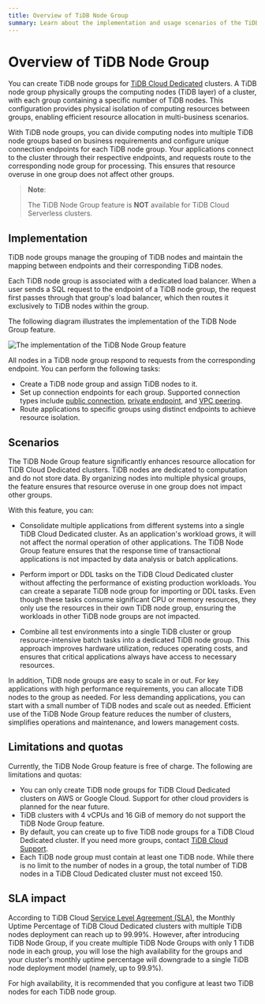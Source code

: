 ```yaml
---
title: Overview of TiDB Node Group 
summary: Learn about the implementation and usage scenarios of the TiDB Node Group feature.
---
```


# Overview of TiDB Node Group

You can create TiDB node groups for [TiDB Cloud Dedicated](/tidb-cloud/select-cluster-tier.md#tidb-cloud-dedicated) clusters. A TiDB node group physically groups the computing nodes (TiDB layer) of a cluster, with each group containing a specific number of TiDB nodes. This configuration provides physical isolation of computing resources between groups, enabling efficient resource allocation in multi-business scenarios.

With TiDB node groups, you can divide computing nodes into multiple TiDB node groups based on business requirements and configure unique connection endpoints for each TiDB node group. Your applications connect to the cluster through their respective endpoints, and requests route to the corresponding node group for processing. This ensures that resource overuse in one group does not affect other groups.

> **Note**:
>
> The TiDB Node Group feature is **NOT** available for TiDB Cloud Serverless clusters.

## Implementation

TiDB node groups manage the grouping of TiDB nodes and maintain the mapping between endpoints and their corresponding TiDB nodes.

Each TiDB node group is associated with a dedicated load balancer. When a user sends a SQL request to the endpoint of a TiDB node group, the request first passes through that group's load balancer, which then routes it exclusively to TiDB nodes within the group.

The following diagram illustrates the implementation of the TiDB Node Group feature.

![The implementation of the TiDB Node Group feature](https://docs-download.pingcap.com/media/images/docs/tidb-cloud/implementation-of-tidb-node-group.png)

All nodes in a TiDB node group respond to requests from the corresponding endpoint. You can perform the following tasks:

- Create a TiDB node group and assign TiDB nodes to it.
- Set up connection endpoints for each group. Supported connection types include [public connection](/tidb-cloud/tidb-node-group-management.md#connect-via-public-connection), [private endpoint](/tidb-cloud/tidb-node-group-management.md#connect-via-private-endpoint), and [VPC peering](/tidb-cloud/tidb-node-group-management.md#connect-via-vpc-peering).
- Route applications to specific groups using distinct endpoints to achieve resource isolation.

## Scenarios

The TiDB Node Group feature significantly enhances resource allocation for TiDB Cloud Dedicated clusters. TiDB nodes are dedicated to computation and do not store data. By organizing nodes into multiple physical groups, the feature ensures that resource overuse in one group does not impact other groups.

With this feature, you can:

- Consolidate multiple applications from different systems into a single TiDB Cloud Dedicated cluster. As an application's workload grows, it will not affect the normal operation of other applications. The TiDB Node Group feature ensures that the response time of transactional applications is not impacted by data analysis or batch applications.

- Perform import or DDL tasks on the TiDB Cloud Dedicated cluster without affecting the performance of existing production workloads. You can create a separate TiDB node group for importing or DDL tasks. Even though these tasks consume significant CPU or memory resources, they only use the resources in their own TiDB node group, ensuring the workloads in other TiDB node groups are not impacted. 

- Combine all test environments into a single TiDB cluster or group resource-intensive batch tasks into a dedicated TiDB node group. This approach improves hardware utilization, reduces operating costs, and ensures that critical applications always have access to necessary resources.

In addition, TiDB node groups are easy to scale in or out. For key applications with high performance requirements, you can allocate TiDB nodes to the group as needed. For less demanding applications, you can start with a small number of TiDB nodes and scale out as needed. Efficient use of the TiDB Node Group feature reduces the number of clusters, simplifies operations and maintenance, and lowers management costs.

## Limitations and quotas

Currently, the TiDB Node Group feature is free of charge. The following are limitations and quotas:

- You can only create TiDB node groups for TiDB Cloud Dedicated clusters on AWS or Google Cloud. Support for other cloud providers is planned for the near future.
- TiDB clusters with 4 vCPUs and 16 GiB of memory do not support the TiDB Node Group feature.
- By default, you can create up to five TiDB node groups for a TiDB Cloud Dedicated cluster. If you need more groups, contact [TiDB Cloud Support](/tidb-cloud/tidb-cloud-support.md). 
- Each TiDB node group must contain at least one TiDB node. While there is no limit to the number of nodes in a group, the total number of TiDB nodes in a TiDB Cloud Dedicated cluster must not exceed 150.

## SLA impact

According to TiDB Cloud [Service Level Agreement (SLA)](https://www.pingcap.com/legal/service-level-agreement-for-tidb-cloud-services/), the Monthly Uptime Percentage of TiDB Cloud Dedicated clusters with multiple TiDB nodes deployment can reach up to 99.99%. However, after introducing TiDB Node Group, if you create multiple TiDB Node Groups with only 1 TiDB node in each group, you will lose the high availability for the groups and your cluster's monthly uptime percentage will downgrade to a single TiDB node deployment model (namely, up to 99.9%).  

For high availability, it is recommended that you configure at least two TiDB nodes for each TiDB node group.

